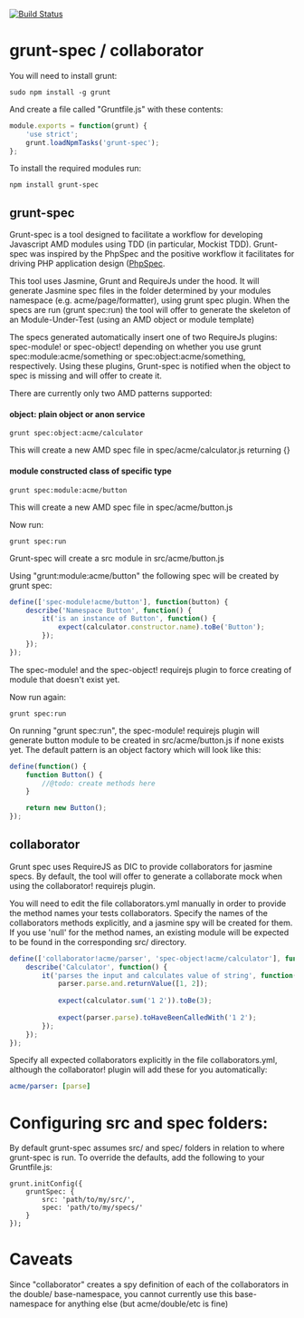 [![Build Status](https://travis-ci.org/jon-acker/collaborator.svg?branch=master)](https://travis-ci.org/jon-acker/collaborator)

grunt-spec / collaborator
=========================

You will need to install grunt:
```
sudo npm install -g grunt
```

And create a file called "Gruntfile.js" with these contents:
```javascript
module.exports = function(grunt) {
    'use strict';
    grunt.loadNpmTasks('grunt-spec');
};
```


To install the required modules run:
```
npm install grunt-spec
```

grunt-spec
----------

Grunt-spec is a tool designed to facilitate a workflow for developing Javascript AMD modules using TDD (in particular, Mockist TDD).
Grunt-spec was inspired by the PhpSpec and the positive workflow it facilitates for driving PHP application design ([PhpSpec](http://www.phpspec.net/). 

This tool uses Jasmine, Grunt and RequireJs under the hood. It will generate Jasmine spec files in the folder determined by your modules namespace (e.g. acme/page/formatter), using grunt spec plugin. When the specs are run (grunt spec:run) the tool will offer to generate
the skeleton of an Module-Under-Test (using an AMD object or module template)

The specs generated automatically insert one of two RequireJs plugins: spec-module! or spec-object! depending on whether you use
grunt spec:module:acme/something or spec:object:acme/something, respectively. Using these plugins, Grunt-spec is notified when the object to spec
is missing and will offer to create it.

There are currently only two AMD patterns supported:

#### object: plain object or anon service
```
grunt spec:object:acme/calculator
```
This will create a new AMD spec file in spec/acme/calculator.js returning {}

#### module constructed class of specific type
```
grunt spec:module:acme/button
```
This will create a new AMD spec file in spec/acme/button.js

Now run:
```
grunt spec:run
```

Grunt-spec will create a src module in src/acme/button.js



Using "grunt:module:acme/button" the following spec will be created by grunt spec:
```javascript
define(['spec-module!acme/button'], function(button) {
    describe('Namespace Button', function() {
        it('is an instance of Button', function() {
            expect(calculator.constructor.name).toBe('Button');
        });
    });
});
```

The spec-module! and the spec-object! requirejs plugin to force creating of module that doesn't exist yet.

Now run again:
```
grunt spec:run
```


On running "grunt spec:run", the spec-module! requirejs plugin will generate button module to be created in src/acme/button.js if none exists yet. The default pattern is an object factory which will look like this:
```javascript
define(function() {
    function Button() {
        //@todo: create methods here
    }

    return new Button();
});
```

collaborator
------------

Grunt spec uses RequireJS as  DIC to provide collaborators for jasmine specs. By default, the tool will offer to generate a collaborate mock when using the collaborator! requirejs plugin.

You will need to edit the file collaborators.yml manually in order to provide the method names your tests collaborators.
Specify the names of the collaborators methods explicitly, and a jasmine spy will be created for them.
If you use 'null' for the method names, an existing module will be expected to be found in the corresponding src/ directory.

```javascript
define(['collaborator!acme/parser', 'spec-object!acme/calculator'], function(calculator) {
    describe('Calculator', function() {
        it('parses the input and calculates value of string', function() {
            parser.parse.and.returnValue([1, 2]);
        
            expect(calculator.sum('1 2')).toBe(3);
            
            expect(parser.parse).toHaveBeenCalledWith('1 2');
        });
    });
});
```

Specify all expected collaborators explicitly in the file collaborators.yml, although the collaborator! plugin will add these for you automatically:
```yaml
acme/parser: [parse]
```

Configuring src and spec folders:
=====================================

By default grunt-spec assumes src/ and spec/ folders in relation to where grunt-spec is run. To override the defaults, add the following to your Gruntfile.js:
```
grunt.initConfig({
    gruntSpec: {
        src: 'path/to/my/src/',
        spec: 'path/to/my/specs/'
    }
});
```

Caveats
=======

Since "collaborator" creates a spy definition of each of the collaborators in the double/ base-namespace, you cannot currently use this base-namespace for anything else (but acme/double/etc is fine)
